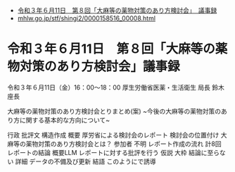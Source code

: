 - [令和３年６月11日　第８回「大麻等の薬物対策のあり方検討会」　議事録](https://www.mhlw.go.jp/stf/shingi/2r98520000031ehd_00008.html)
- [mhlw.go.jp/stf/shingi2/0000158516_00008.html](https://www.mhlw.go.jp/stf/shingi2/0000158516_00008.html)


# 令和３年６月11日　第８回「大麻等の薬物対策のあり方検討会」議事録
令和３年６月11日（金）16：00～18：00
厚生労働省医薬・生活衛生
局長
鈴木座長

大麻等の薬物対策のあり方検討会とりまとめ(案)
~今後の大麻等の薬物対策のあり方に関する基本的な方向について~





行政
	批評文
		構造作成
		概要
			厚労省による検討会のレポート
				検討会の位置付け
					大麻等の薬物対策のあり方検討会とは？
				参加者
					不明
				レポート作成の流れ
					計8回
				レポートの結論
					概要LLM
			レポートに対する批評を行う
		仮説
			大枠
				結論に至らない
			詳細
				データの不備及び更新
		結語
			このようにで誘導
